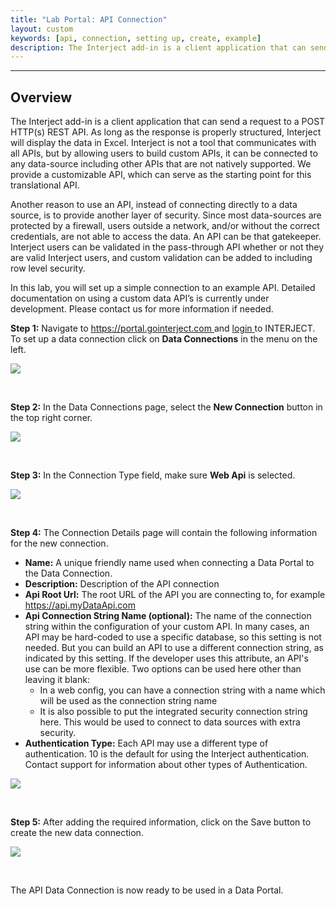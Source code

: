 ```yaml
---
title: "Lab Portal: API Connection"
layout: custom
keywords: [api, connection, setting up, create, example]
description: The Interject add-in is a client application that can send a request to a POST HTTP(s) REST API. As long as the response is properly structured, Interject will display the data in Excel. Interject is not a tool that communicates with all APIs, but by allowing users to build custom APIs, it can be connected to any data-source including other APIs that are not natively supported. We provide a customizable API, which can serve as the starting point for this translational API. 
---
```

* * *

##  **Overview**

The Interject add-in is a client application that can send a request to a POST HTTP(s) REST API. As long as the response is properly structured, Interject will display the data in Excel. Interject is not a tool that communicates with all APIs, but by allowing users to build custom APIs, it can be connected to any data-source including other APIs that are not natively supported. We provide a customizable API, which can serve as the starting point for this translational API. 

  


Another reason to use an API, instead of connecting directly to a data source, is to provide another layer of security. Since most data-sources are protected by a firewall, users outside a network, and/or without the correct credentials, are not able to access the data. An API can be that gatekeeper. Interject users can be validated in the pass-through API whether or not they are valid Interject users, and custom validation can be added to including row level security. 

In this lab, you will set up a simple connection to an example API. Detailed documentation on using a custom data API’s is currently under development. Please contact us for more information if needed. 

  
**Step 1:** Navigate to [ https://portal.gointerject.com ](https://portal.gointerject.com) and [ login ](/wPortal/Logging-In-to-Website-Portal.html) to INTERJECT.  To set up a data connection click on **Data Connections** in the menu on the left.

![](/images/ApiConnection/01.png)

<br> 


**Step 2:** In the Data Connections page, select the **New Connection** button in the top right corner. 

![](/images/ApiConnection/02.png)

<br> 


**Step 3:** In the Connection Type field, make sure **Web Api** is selected. 

![](/images/ApiConnection/03.png)

<br> 


**Step 4:** The Connection Details page will contain the following information for the new connection. 

  * **Name:** A unique friendly name used when connecting a Data Portal to the Data Connection. 
  * **Description:** Description of the API connection 
  * **Api Root Url:** The root URL of the API you are connecting to, for example [ https://api.myDataApi.com ](https://api.myDataApi.com)
  * **Api Connection String Name (optional):** The name of the connection string within the configuration of your custom API. In many cases, an API may be hard-coded to use a specific database, so this setting is not needed. But you can build an API to use a different connection string, as indicated by this setting. If the developer uses this attribute, an API's use can be more flexible. Two options can be used here other than leaving it blank: 
    * In a web config, you can have a connection string with a name which will be used as the connection string name 
    * It is also possible to put the integrated security connection string here. This would be used to connect to data sources with extra security. 
  * **Authentication Type:** Each API may use a different type of authentication. 10 is the default for using the Interject authentication. Contact support for information about other types of Authentication. 



![](/images/ApiConnections/05.png)

<br> 

**Step 5:** After adding the required information, click on the Save button to create the new data connection. 

![](/images/ApiConnections/06.png)

<br>

The API Data Connection is now ready to be used in a Data Portal. 

  

